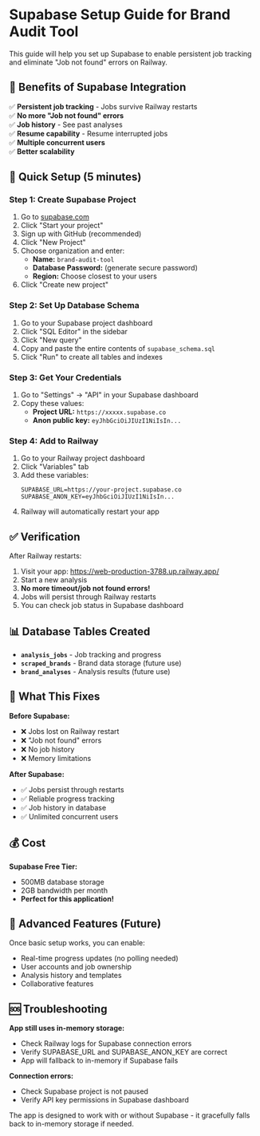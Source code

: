 # Supabase Setup Guide for Brand Audit Tool

This guide will help you set up Supabase to enable persistent job tracking and eliminate "Job not found" errors on Railway.

## 🎯 Benefits of Supabase Integration

✅ **Persistent job tracking** - Jobs survive Railway restarts  
✅ **No more "Job not found" errors**  
✅ **Job history** - See past analyses  
✅ **Resume capability** - Resume interrupted jobs  
✅ **Multiple concurrent users**  
✅ **Better scalability**

## 🚀 Quick Setup (5 minutes)

### Step 1: Create Supabase Project

1. Go to [supabase.com](https://supabase.com)
2. Click "Start your project" 
3. Sign up with GitHub (recommended)
4. Click "New Project"
5. Choose organization and enter:
   - **Name:** `brand-audit-tool`
   - **Database Password:** (generate secure password)
   - **Region:** Choose closest to your users
6. Click "Create new project"

### Step 2: Set Up Database Schema

1. Go to your Supabase project dashboard
2. Click "SQL Editor" in the sidebar
3. Click "New query"
4. Copy and paste the entire contents of `supabase_schema.sql`
5. Click "Run" to create all tables and indexes

### Step 3: Get Your Credentials

1. Go to "Settings" → "API" in your Supabase dashboard
2. Copy these values:
   - **Project URL:** `https://xxxxx.supabase.co`
   - **Anon public key:** `eyJhbGciOiJIUzI1NiIsIn...`

### Step 4: Add to Railway

1. Go to your Railway project dashboard
2. Click "Variables" tab
3. Add these variables:
   ```
   SUPABASE_URL=https://your-project.supabase.co
   SUPABASE_ANON_KEY=eyJhbGciOiJIUzI1NiIsIn...
   ```
4. Railway will automatically restart your app

## ✅ Verification

After Railway restarts:

1. Visit your app: https://web-production-3788.up.railway.app/
2. Start a new analysis
3. **No more timeout/job not found errors!**
4. Jobs will persist through Railway restarts
5. You can check job status in Supabase dashboard

## 📊 Database Tables Created

- **`analysis_jobs`** - Job tracking and progress
- **`scraped_brands`** - Brand data storage (future use)
- **`brand_analyses`** - Analysis results (future use)

## 🎉 What This Fixes

**Before Supabase:**
- ❌ Jobs lost on Railway restart
- ❌ "Job not found" errors
- ❌ No job history
- ❌ Memory limitations

**After Supabase:**
- ✅ Jobs persist through restarts
- ✅ Reliable progress tracking
- ✅ Job history in database
- ✅ Unlimited concurrent users

## 💰 Cost

**Supabase Free Tier:**
- 500MB database storage
- 2GB bandwidth per month
- **Perfect for this application!**

## 🔧 Advanced Features (Future)

Once basic setup works, you can enable:
- Real-time progress updates (no polling needed)
- User accounts and job ownership
- Analysis history and templates
- Collaborative features

## 🆘 Troubleshooting

**App still uses in-memory storage:**
- Check Railway logs for Supabase connection errors
- Verify SUPABASE_URL and SUPABASE_ANON_KEY are correct
- App will fallback to in-memory if Supabase fails

**Connection errors:**
- Check Supabase project is not paused
- Verify API key permissions in Supabase dashboard

The app is designed to work with or without Supabase - it gracefully falls back to in-memory storage if needed.